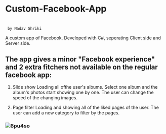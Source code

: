 # Custom-Facebook-App
#  
     by Nadav Shriki

A custom app of Facebook.
Developed with C#, seperating Client side and Server side.

## The app gives a minor "Facebook experience" and 2 extra fitchers not available on the regular facebook app:
 1. Slide show
Loading all ofthe user's albums. Select one album and the album's photos start showing one by one.
The user can change the speed of the changing images.

 2. Page filter
Loading and showing all of the liked pages of the user. The user can add a new category to filter by the pages.




### ![6pu4so](https://user-images.githubusercontent.com/101123150/184499538-ba255381-bb00-42bc-a09c-027f0fd27070.gif)
